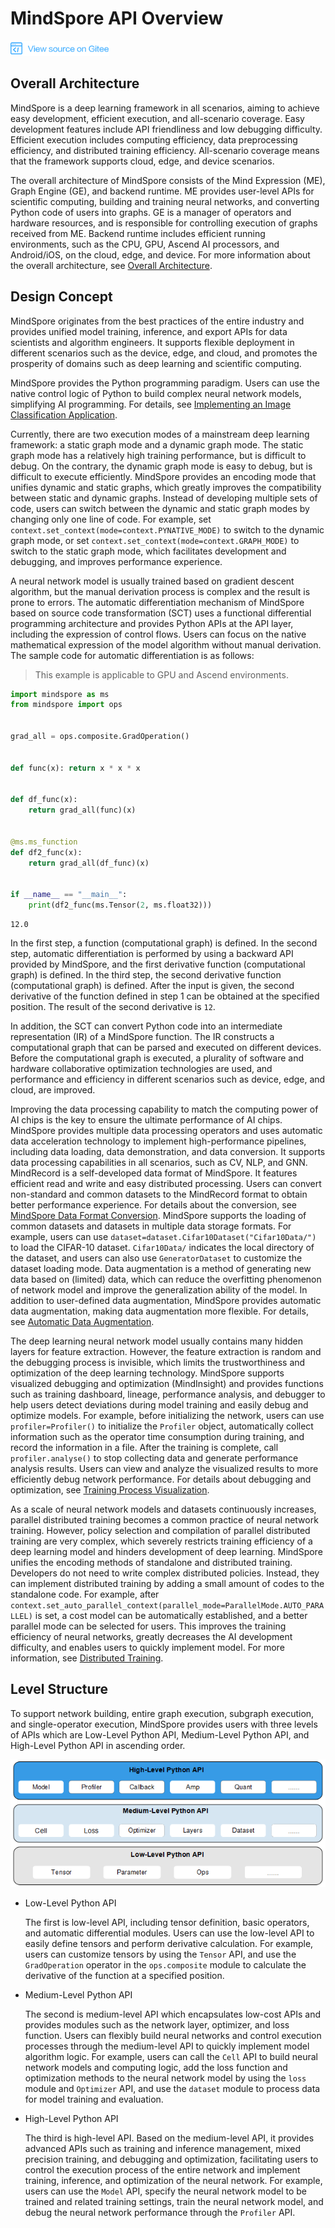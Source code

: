 # MindSpore API Overview

<a href="https://gitee.com/mindspore/docs/blob/r1.2/docs/programming_guide/source_en/api_structure.md" target="_blank"><img src="./_static/logo_source.png"></a>

## Overall Architecture

MindSpore is a deep learning framework in all scenarios, aiming to achieve easy development, efficient execution, and all-scenario coverage. Easy development features include API friendliness and low debugging difficulty. Efficient execution includes computing efficiency, data preprocessing efficiency, and distributed training efficiency. All-scenario coverage means that the framework supports cloud, edge, and device scenarios.

The overall architecture of MindSpore consists of the Mind Expression (ME), Graph Engine (GE), and backend runtime. ME provides user-level APIs for scientific computing, building and training neural networks, and converting Python code of users into graphs. GE is a manager of operators and hardware resources, and is responsible for controlling execution of graphs received from ME. Backend runtime includes efficient running environments, such as the CPU, GPU, Ascend AI processors, and Android/iOS, on the cloud, edge, and device. For more information about the overall architecture, see [Overall Architecture](https://www.mindspore.cn/doc/note/en/r1.2/design/mindspore/architecture.html).

## Design Concept

MindSpore originates from the best practices of the entire industry and provides unified model training, inference, and export APIs for data scientists and algorithm engineers. It supports flexible deployment in different scenarios such as the device, edge, and cloud, and promotes the prosperity of domains such as deep learning and scientific computing.

MindSpore provides the Python programming paradigm. Users can use the native control logic of Python to build complex neural network models, simplifying AI programming. For details, see [Implementing an Image Classification Application](https://www.mindspore.cn/tutorial/training/en/r1.2/quick_start/quick_start.html).

Currently, there are two execution modes of a mainstream deep learning framework: a static graph mode and a dynamic graph mode. The static graph mode has a relatively high training performance, but is difficult to debug. On the contrary, the dynamic graph mode is easy to debug, but is difficult to execute efficiently. MindSpore provides an encoding mode that unifies dynamic and static graphs, which greatly improves the compatibility between static and dynamic graphs. Instead of developing multiple sets of code, users can switch between the dynamic and static graph modes by changing only one line of code. For example, set `context.set_context(mode=context.PYNATIVE_MODE)` to switch to the dynamic graph mode, or set `context.set_context(mode=context.GRAPH_MODE)` to switch to the static graph mode, which facilitates development and debugging, and improves performance experience.

A neural network model is usually trained based on gradient descent algorithm, but the manual derivation process is complex and the result is prone to errors. The automatic differentiation mechanism of MindSpore based on source code transformation (SCT) uses a functional differential programming architecture and provides Python APIs at the API layer, including the expression of control flows. Users can focus on the native mathematical expression of the model algorithm without manual derivation. The sample code for automatic differentiation is as follows:

> This example is applicable to GPU and Ascend environments.

```python
import mindspore as ms
from mindspore import ops


grad_all = ops.composite.GradOperation()


def func(x): return x * x * x


def df_func(x):
    return grad_all(func)(x)


@ms.ms_function
def df2_func(x):
    return grad_all(df_func)(x)


if __name__ == "__main__":
    print(df2_func(ms.Tensor(2, ms.float32)))

```

```text
12.0
```

In the first step, a function (computational graph) is defined. In the second step, automatic differentiation is performed by using a backward API provided by MindSpore, and the first derivative function (computational graph) is defined. In the third step, the second derivative function (computational graph) is defined. After the input is given, the second derivative of the function defined in step 1 can be obtained at the specified position. The result of the second derivative is `12`.

In addition, the SCT can convert Python code into an intermediate representation (IR) of a MindSpore function. The IR constructs a computational graph that can be parsed and executed on different devices. Before the computational graph is executed, a plurality of software and hardware collaborative optimization technologies are used, and performance and efficiency in different scenarios such as device, edge, and cloud, are improved.

Improving the data processing capability to match the computing power of AI chips is the key to ensure the ultimate performance of AI chips. MindSpore provides multiple data processing operators and uses automatic data acceleration technology to implement high-performance pipelines, including data loading, data demonstration, and data conversion. It supports data processing capabilities in all scenarios, such as CV, NLP, and GNN. MindRecord is a self-developed data format of MindSpore. It features efficient read and write and easy distributed processing. Users can convert non-standard and common datasets to the MindRecord format to obtain better performance experience. For details about the conversion, see [MindSpore Data Format Conversion](https://www.mindspore.cn/doc/programming_guide/en/r1.2/dataset_conversion.html). MindSpore supports the loading of common datasets and datasets in multiple data storage formats. For example, users can use `dataset=dataset.Cifar10Dataset("Cifar10Data/")` to load the CIFAR-10 dataset. `Cifar10Data/` indicates the local directory of the dataset, and users can also use `GeneratorDataset` to customize the dataset loading mode. Data augmentation is a method of generating new data based on (limited) data, which can reduce the overfitting phenomenon of network model and improve the generalization ability of the model. In addition to user-defined data augmentation, MindSpore provides automatic data augmentation, making data augmentation more flexible. For details, see [Automatic Data Augmentation](https://www.mindspore.cn/doc/programming_guide/en/r1.2/auto_augmentation.html).

The deep learning neural network model usually contains many hidden layers for feature extraction. However, the feature extraction is random and the debugging process is invisible, which limits the trustworthiness and optimization of the deep learning technology. MindSpore supports visualized debugging and optimization (MindInsight) and provides functions such as training dashboard, lineage, performance analysis, and debugger to help users detect deviations during model training and easily debug and optimize models. For example, before initializing the network, users can use `profiler=Profiler()` to initialize the `Profiler` object, automatically collect information such as the operator time consumption during training, and record the information in a file. After the training is complete, call `profiler.analyse()` to stop collecting data and generate performance analysis results. Users can view and analyze the visualized results to more efficiently debug network performance. For details about debugging and optimization, see [Training Process Visualization](https://www.mindspore.cn/tutorial/training/en/r1.2/advanced_use/visualization_tutorials.html).

As a scale of neural network models and datasets continuously increases, parallel distributed training becomes a common practice of neural network training. However, policy selection and compilation of parallel distributed training are very complex, which severely restricts training efficiency of a deep learning model and hinders development of deep learning. MindSpore unifies the encoding methods of standalone and distributed training. Developers do not need to write complex distributed policies. Instead, they can implement distributed training by adding a small amount of codes to the standalone code. For example, after `context.set_auto_parallel_context(parallel_mode=ParallelMode.AUTO_PARALLEL)` is set, a cost model can be automatically established, and a better parallel mode can be selected for users. This improves the training efficiency of neural networks, greatly decreases the AI development difficulty, and enables users to quickly implement model. For more information, see [Distributed Training](https://www.mindspore.cn/tutorial/training/en/r1.2/advanced_use/distributed_training_tutorials.html).

## Level Structure

To support network building, entire graph execution, subgraph execution, and single-operator execution, MindSpore provides users with three levels of APIs which are Low-Level Python API, Medium-Level Python API, and High-Level Python API in ascending order.

![img](./images/api_structure.png)

- Low-Level Python API

  The first is low-level API, including tensor definition, basic operators, and automatic differential modules. Users can use the low-level API to easily define tensors and perform derivative calculation. For example, users can customize tensors by using the `Tensor` API, and use the `GradOperation` operator in the `ops.composite` module to calculate the derivative of the function at a specified position.

- Medium-Level Python API

  The second is medium-level API which encapsulates low-cost APIs and provides modules such as the network layer, optimizer, and loss function. Users can flexibly build neural networks and control execution processes through the medium-level API to quickly implement model algorithm logic. For example, users can call the `Cell` API to build neural network models and computing logic, add the loss function and optimization methods to the neural network model by using the `loss` module and `Optimizer` API, and use the `dataset` module to process data for model training and evaluation.

- High-Level Python API

  The third is high-level API. Based on the medium-level API, it provides advanced APIs such as training and inference management, mixed precision training, and debugging and optimization, facilitating users to control the execution process of the entire network and implement training, inference, and optimization of the neural network. For example, users can use the `Model` API, specify the neural network model to be trained and related training settings, train the neural network model, and debug the neural network performance through the `Profiler` API.
